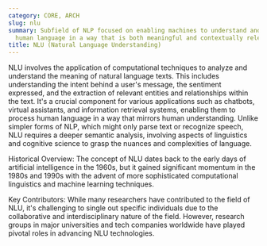 ```yaml
---
category: CORE, ARCH
slug: nlu
summary: Subfield of NLP focused on enabling machines to understand and interpret
  human language in a way that is both meaningful and contextually relevant.
title: NLU (Natural Language Understanding)
---
```


NLU involves the application of computational techniques to analyze and understand the meaning of natural language texts. This includes understanding the intent behind a user's message, the sentiment expressed, and the extraction of relevant entities and relationships within the text. It's a crucial component for various applications such as chatbots, virtual assistants, and information retrieval systems, enabling them to process human language in a way that mirrors human understanding. Unlike simpler forms of NLP, which might only parse text or recognize speech, NLU requires a deeper semantic analysis, involving aspects of linguistics and cognitive science to grasp the nuances and complexities of language.

Historical Overview: The concept of NLU dates back to the early days of artificial intelligence in the 1960s, but it gained significant momentum in the 1980s and 1990s with the advent of more sophisticated computational linguistics and machine learning techniques.

Key Contributors: While many researchers have contributed to the field of NLU, it's challenging to single out specific individuals due to the collaborative and interdisciplinary nature of the field. However, research groups in major universities and tech companies worldwide have played pivotal roles in advancing NLU technologies.